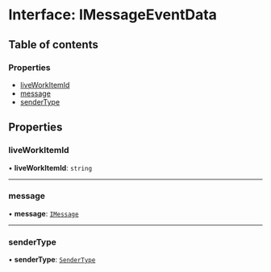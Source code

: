 # Interface: IMessageEventData

## Table of contents

### Properties

-   [liveWorkItemId](IMessageEventData.md#liveworkitemid)
-   [message](IMessageEventData.md#message)
-   [senderType](IMessageEventData.md#sendertype)

## Properties

### liveWorkItemId

• **liveWorkItemId**: `string`



---

### message

• **message**: [`IMessage`](IMessage.md)



---

### senderType

• **senderType**: [`SenderType`](../enums/SenderType.md)


